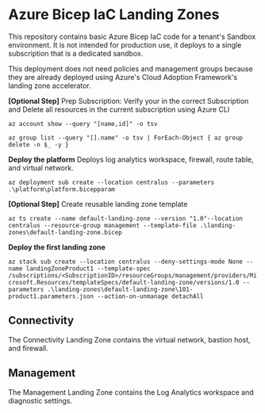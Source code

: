 # Azure Bicep IaC Landing Zones

This repository contains basic Azure Bicep IaC code for a tenant's Sandbox environment. It is not intended for production use, it deploys to a single subscription that is a dedicated sandbox. 

This deployment does not need policies and management groups because they are already deployed using Azure's Cloud Adoption Framework's landing zone accelerator.

**[Optional Step]**
Prep Subscription: Verify your in the correct Subscription and Delete all resources in the current subscription using Azure CLI

`az account show --query "[name,id]" -o tsv`

`az group list --query "[].name" -o tsv | ForEach-Object { az group delete -n $_ -y }`

**Deploy the platform** Deploys log analytics workspace, firewall, route table, and virtual network.

`az deployment sub create --location centralus --parameters .\platform\platform.bicepparam`

**[Optional Step]**
Create reusable landing zone template
 
 `az ts create --name default-landing-zone --version "1.0"--location centralus --resource-group management --template-file .\landing-zones\default-landing-zone.bicep`



**Deploy the first landing zone**

`az stack sub create --location centralus --deny-settings-mode None --name landingZoneProduct1 --template-spec /subscriptions/<SubscriptionID>/resourceGroups/management/providers/Microsoft.Resources/templateSpecs/default-landing-zone/versions/1.0 --parameters .\landing-zones\default-landing-zone\101-product1.parameters.json --action-on-unmanage detachAll`


## Connectivity

The Connectivity Landing Zone contains the virtual network, bastion host, and firewall.

## Management

The Management Landing Zone contains the Log Analytics workspace and diagnostic settings.
